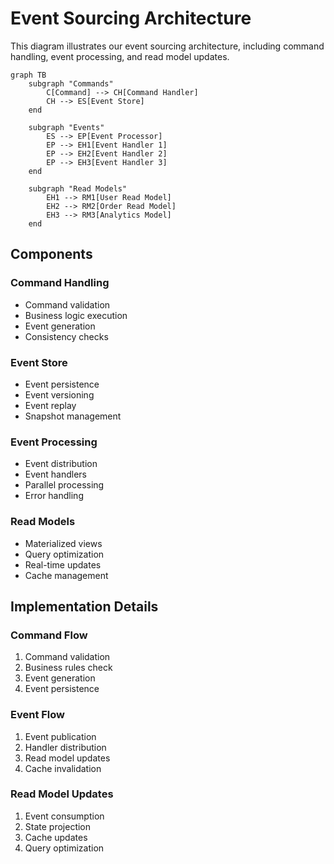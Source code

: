 # Event Sourcing Architecture

This diagram illustrates our event sourcing architecture, including command handling, event processing, and read model updates.

```mermaid
graph TB
    subgraph "Commands"
        C[Command] --> CH[Command Handler]
        CH --> ES[Event Store]
    end

    subgraph "Events"
        ES --> EP[Event Processor]
        EP --> EH1[Event Handler 1]
        EP --> EH2[Event Handler 2]
        EP --> EH3[Event Handler 3]
    end

    subgraph "Read Models"
        EH1 --> RM1[User Read Model]
        EH2 --> RM2[Order Read Model]
        EH3 --> RM3[Analytics Model]
    end
```

## Components

### Command Handling

- Command validation
- Business logic execution
- Event generation
- Consistency checks

### Event Store

- Event persistence
- Event versioning
- Event replay
- Snapshot management

### Event Processing

- Event distribution
- Event handlers
- Parallel processing
- Error handling

### Read Models

- Materialized views
- Query optimization
- Real-time updates
- Cache management

## Implementation Details

### Command Flow

1. Command validation
2. Business rules check
3. Event generation
4. Event persistence

### Event Flow

1. Event publication
2. Handler distribution
3. Read model updates
4. Cache invalidation

### Read Model Updates

1. Event consumption
2. State projection
3. Cache updates
4. Query optimization
